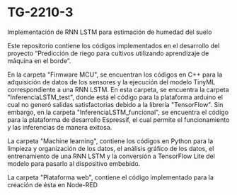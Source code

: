 # TG-2210-3
Implementación de RNN LSTM para estimación de humedad del suelo

Este repositorio contiene los códigos implementados en el desarrollo del proyecto “Predicción de riego para cultivos utilizando aprendizaje de máquina en el borde”.

En la carpeta "Firmware MCU", se encuentran los códigos en C++ para la adquisición de datos de los sensores y la ejecución del modelo TinyML correspondiente a una RNN LSTM. En esta carpeta, se encuentra la carpeta "InferenciaLSTM_test", donde está el código para la plataforma arduino el cual no generó salidas satisfactorias debido a la librería "TensorFlow". Sin embargo, en la carpeta "InferenciaLSTM_funcional", se encuentra el código para la plataforma de desarrollo Espressif, el cual permite el funcionamiento y las inferencias de manera exitosa. 

La carpeta "Machine learning", contiene los códigos en Python para la limpieza y organización de los datos, el análisis gráfico de los datos, el entrenamiento de una RNN LSTM y la conversión a TensorFlow Lite del modelo para pasarlo al dispositivo embebido.

La carpeta "Plataforma web", contiene el código implementado para la creación de ésta en Node-RED

